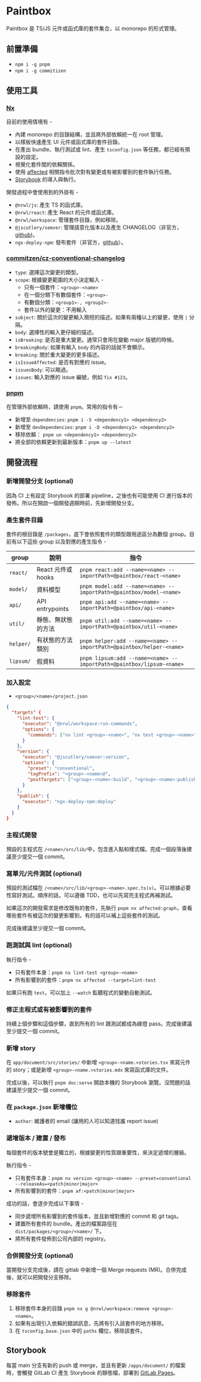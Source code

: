 # Paintbox

Paintbox 是 TS/JS 元件或函式庫的套件集合，以 monorepo 的形式管理。

## 前置準備

- `npm i -g pnpm`
- `npm i -g commitizen`

## 使用工具

### [Nx](https://nx.dev/)

目前的使用情境有 - 

- 內建 monorepo 的目錄結構，並且將外部依賴統一在 root 管理。
- 以樣板快速產生 UI 元件或函式庫的套件目錄。
- 在產出 bundle、執行測試或 lint、產生 `tsconfig.json` 等任務，都已經有預設的設定。
- 視覺化套件間的依賴關係。
- 使用 [affected](https://nx.dev/using-nx/affected) 相關指令批次對有變更或有被影響到的套件執行任務。
- [Storybook](https://nx.dev/storybook/overview-react) 的導入與執行。

開發過程中會使用到的外掛有 -

- `@nrwl/js`: 產生 TS 的函式庫。
- `@nrwl/react`: 產生 React 的元件或函式庫。
- `@nrwl/workspace`: 管理套件目錄，例如移除。
- `@jscutlery/semver`: 管理語意化版本以及產生 CHANGELOG（非官方，[github](https://github.com/jscutlery/semver))。
- `ngx-deploy-npm`: 發布套件（非官方，[github](https://github.com/bikecoders/ngx-deploy-npm)）。

### [commitzen/cz-conventional-changelog](https://commitizen-tools.github.io/commitizen/)

- `type`: 選擇這次變更的類型。
- `scope`: 根據變更範圍的大小決定輸入 - 
   - 只有一個套件：`<group>-<name>`
   - 在一個分類下有數個套件：`<group>-`
   - 有數個分類：`<group1>-, <group2>-`
   - 套件以外的變更：不用輸入
- `subject`: 關於這次的變更輸入簡短的描述。如果有兩種以上的變更，使用 `|` 分隔。
- `body`: 選擇性的輸入更仔細的描述。
- `isBreaking`: 是否是重大變更。通常只會用在變動 major 版號的時候。
- `breakingBody`: 如果有輸入 `body` 的內容的話就不會顯示。
- `breaking`: 關於重大變更的更多描述。
- `isIssueAffected`: 是否有對應的 issue。
- `issuesBody`: 可以略過。
- `issues`: 輸入對應的 issue 編號，例如 `fix #123`。

### [pnpm](https://pnpm.io/)

在管理外部依賴時，請使用 `pnpm`。常用的指令有－
- 新增至 `dependencies`: `pnpm i -S <dependency1> <dependency2>`
- 新增至 `devDependencies`: `pnpm i -D <dependency1> <dependency2>`
- 移除依賴： `pnpm un <dependency1> <dependency2>`
- 將全部的依賴更新到最新版本：`pnpm up --latest`

## 開發流程

### 新增開發分支 (optional)

因為 CI 上有設定 Storybook 的部署 pipeline，之後也有可能使用 CI 進行版本的發佈。所以在開啟一個開發週期時前，先新增開發分支。

### 產生套件目錄

套件的根目錄是 `/packages`，底下會依照套件的類型跟用途區分為數個 group。目前有以下這些 group 以及對應的產生指令 - 

| group | 說明 | 指令 |
| -- | -- | -- |
| `react/` | React 元件或 hooks | `pnpm react:add --name=<name> --importPath=@paintbox/react-<name>` |
| `model/` | 資料模型 | `pnpm model:add --name=<name> --importPath=@paintbox/model-<name>` |
| `api/` | API entrypoints | `pnpm api:add --name=<name> --importPath=@paintbox/api-<name>` |
| `util/` | 靜態、無狀態的方法 | `pnpm util:add --name=<name> --importPath=@paintbox/util-<name>` |
| `helper/` | 有狀態的方法類別 | `pnpm helper:add --name=<name> --importPath=@paintbox/helper-<name>` |
| `lipsum/` | 假資料 | `pnpm lipsum:add --name=<name> --importPath=@paintbox/lipsum-<name>` |

### 加入設定

- `<group>/<name>/project.json`

```json
{
  "targets" {
    "lint-test": {
      "executor": "@nrwl/workspace:run-commands",
      "options": {
        "commands": ["nx lint <group>-<name>", "nx test <group>-<name>"]
      }
    },
    "version": {
      "executor": "@jscutlery/semver:version",
      "options": {
        "preset": "conventional",
        "tagPrefix": "<group>-<name>@",
        "postTargets": ["<group>-<name>:build", "<group>-<name>:publish"]
      }
    },
    "publish": {
      "executor": "ngx-deploy-npm:deploy"
    }
  }
}
```

### 主程式開發

預設的主程式在 `/<name>/src/lib/`中，包含進入點和樣式檔。完成一個段落後建議至少提交一個 commit。

### 寫單元/元件測試 (optional)

預設的測試檔在 `/<name>/src/lib/<group>-<name>.spec.ts(x)`。可以根據必要性寫好測試。順序的話，可以遵循 TDD，也可以先寫完主程式再補測試。 

如果這次的開發需求是修改既有的套件，先執行 `pnpm nx affected:graph`，查看哪些套件有被這次的變更影響到，有的話可以補上這些套件的測試。

完成後建議至少提交一個 commit。

### 跑測試與 lint (optional)

執行指令 - 

- 只有套件本身：`pnpm nx lint-test <group>-<name>`
- 所有影響到的套件：`pnpm nx affected --target=lint-test`

如果只有跑 `test`，可以加上 `--watch` 監聽程式的變動自動測試。

### 修正主程式或有被影響到的套件

持續上個步驟和這個步驟，直到所有的 lint 跟測試都成為綠燈 pass。完成後建議至少提交一個 commit。

### 新增 story

在 `app/document/src/stories/` 中新增 `<group>-<name.>stories.tsx` 來寫元件的 story；或是新增 `<group>-<name.>stories.mdx` 來寫函式庫的文件。

完成以後，可以執行 `pnpm doc:serve` 開啟本機的 Storybook 瀏覽。沒問題的話建議至少提交一個 commit。

### 在 `package.json` 新增欄位

- `author`: 維護者的 email (讓用的人可以知道找誰 report issue)

### 遞增版本 / 建置 / 發布

每個套件的版本號會是獨立的，根據變更的性質跟重要性，來決定遞增的層級。

執行指令 - 

- 只有套件本身：`pnpm nx version <group>-<name> --preset=conventional --releaseAs=<patch|minor|major>`
- 所有影響到的套件：`pnpm af:<patch|minor|major>`

成功的話，會逐步完成以下事情 - 

- 同步遞增所有影響到的套件版本，並且新增對應的 commit 和 git tags。
- 建置所有套件的 bundle。產出的檔案路徑在 `dist/packages/<group>/<name>/` 下。
- 將所有套件發佈到公司內部的 registry。

### 合併開發分支 (optional)

當開發分支完成後，請在 gitlab 中新增一個 Merge requests (MR)。合併完成後，就可以把開發分支移除。

### 移除套件

1. 移除套件本身的目錄 `pnpm nx g @nrwl/workspace:remove <group>-<name>`。
2. 如果有出現引入依賴的錯誤訊息，先將有引入該套件的地方移除。
3. 在 `tsconfig.base.json` 中的 `paths` 欄位，移除該套件。

## Storybook

每當 main 分支有新的 push 或 merge，並且有更新 `/apps/document/` 的檔案時，會觸發 GitLab CI 產生 Storybook 的靜態檔，部署到 [GitLab Pages](https://migotv.migoinc.io/paintbox)。